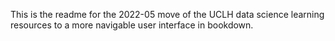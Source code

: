 This is the readme for the 2022-05 move of the UCLH data science learning resources to a more navigable user interface in bookdown.